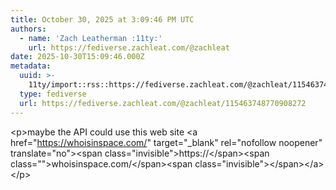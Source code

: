 ```yaml
---
title: October 30, 2025 at 3:09:46 PM UTC
authors:
  - name: 'Zach Leatherman :11ty:'
    url: https://fediverse.zachleat.com/@zachleat
date: 2025-10-30T15:09:46.000Z
metadata:
  uuid: >-
    11ty/import::rss::https://fediverse.zachleat.com/@zachleat/115463748770908272
  type: fediverse
  url: https://fediverse.zachleat.com/@zachleat/115463748770908272
---
```

\<p>maybe the API could use this web site \<a href="https://whoisinspace.com/" target="\_blank" rel="nofollow noopener" translate="no">\<span class="invisible">https://\</span>\<span class="">whoisinspace.com/\</span>\<span class="invisible">\</span>\</a>\</p>